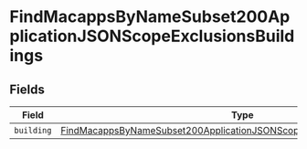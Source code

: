 # FindMacappsByNameSubset200ApplicationJSONScopeExclusionsBuildings


## Fields

| Field                                                                                                                                                                             | Type                                                                                                                                                                              | Required                                                                                                                                                                          | Description                                                                                                                                                                       |
| --------------------------------------------------------------------------------------------------------------------------------------------------------------------------------- | --------------------------------------------------------------------------------------------------------------------------------------------------------------------------------- | --------------------------------------------------------------------------------------------------------------------------------------------------------------------------------- | --------------------------------------------------------------------------------------------------------------------------------------------------------------------------------- |
| `building`                                                                                                                                                                        | [FindMacappsByNameSubset200ApplicationJSONScopeExclusionsBuildingsBuilding](../../models/operations/findmacappsbynamesubset200applicationjsonscopeexclusionsbuildingsbuilding.md) | :heavy_minus_sign:                                                                                                                                                                | N/A                                                                                                                                                                               |